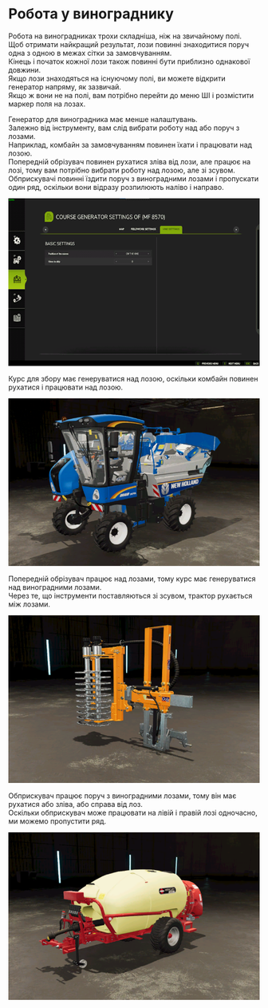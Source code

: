 # Робота у винограднику

  
Робота на виноградниках трохи складніша, ніж на звичайному полі.  
Щоб отримати найкращий результат, лози повинні знаходитися поруч одна з одною в межах сітки за замовчуванням.  
Кінець і початок кожної лози також повинні бути приблизно однакової довжини.  
Якщо лози знаходяться на існуючому полі, ви можете відкрити генератор напряму, як зазвичай.  
Якщо ж вони не на полі, вам потрібно перейти до меню ШІ і розмістити маркер поля на лозах.  


  
Генератор для виноградника має менше налаштувань.  
Залежно від інструменту, вам слід вибрати роботу над або поруч з лозами.  
Наприклад, комбайн за замовчуванням повинен їхати і працювати над лозою.  
     Попередній обрізувач повинен рухатися зліва від лози, але працює на лозі, тому вам потрібно вибрати роботу над лозою, але зі зсувом.  
     Обприскувачі повинні їздити поруч з виноградними лозами і пропускати один ряд, оскільки вони відразу розпилюють наліво і направо.  


![Image](../assets/images/vineworkgen_0_0_765_510.png)

  
Курс для збору має генеруватися над лозою, оскільки комбайн повинен рухатися і працювати над лозою.  


![Image](../assets/images/vineworkharvest_0_0_765_510.png)

  
Попередній обрізувач працює над лозами, тому курс має генеруватися над виноградними лозами.  
Через те, що інструменти поставляються зі зсувом, трактор рухається між лозами.  


![Image](../assets/images/vineworkpruner_0_0_765_510.png)

  
Обприскувач працює поруч з виноградними лозами, тому він має рухатися або зліва, або справа від лоз.  
Оскільки обприскувач може працювати на лівій і правій лозі одночасно, ми можемо пропустити ряд.  


![Image](../assets/images/vineworkspray_0_0_765_510.png)

